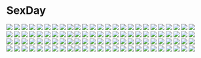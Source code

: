 # SexDay
![](https://konachan.com/image/83e227b8edefd25be515da770a50a338/Konachan.com%20-%20281436%20animal%20black_hair%20building%20cat%20clouds%20industrial%20lighthouse%20long_hair%20original%20ponytail%20scenic%20signed%20skirt%20sky%20stars%20sunset%20train%20water.jpg)
![](https://konachan.com/image/81e0dc1162ea4d79a261881cad1fbb80/Konachan.com%20-%20157236%20animal%20bird%20dress%20hakurei_reimu%20hat%20japanese_clothes%20kirisame_marisa%20leaves%20lif_%28lif-ppp%29%20miko%20shrine%20sky%20torii%20touhou%20tree%20witch.jpg)
![](https://konachan.com/jpeg/94a2b6d26bfd261989afed4eecd93372/Konachan.com%20-%2068103%20hatsune_miku%20twintails%20vocaloid.jpg)
![](https://konachan.com/image/b7d02622ab6e904388c77e54ad814913/Konachan.com%20-%20205010%20bandaid%20blood%20blue_eyes%20blue_hair%20blush%20brown_eyes%20brown_hair%20group%20long_hair%20nanpuu%20navel%20nopan%20pantyhose%20pussy%20short_hair%20tears%20thighhighs.jpg)
![](https://konachan.com/image/feece57d38f0138c8a6dcb0bf7f9318b/Konachan.com%20-%2048917%20hatsune_miku%20hikiyama_towa%20skirt%20thighhighs%20vocaloid%20zettai_ryouiki.jpg)
![](https://konachan.com/jpeg/4a70b83d062318396e67987b6808ece1/Konachan.com%20-%20179930%20blue_eyes%20blush%20bow%20breasts%20building%20flat_chest%20gray_hair%20green_eyes%20group%20hat%20long_hair%20moffle%20navel%20nipples%20nude%20ponytail%20pussy%20uncensored%20uniform.jpg)
![](https://konachan.com/jpeg/df6a231cfc998e2120f599d578f1621a/Konachan.com%20-%20153179%20censored%20front_wing%20game_cg%20kanadome_miyako%20nanaca_mai%20nipples%20panties%20penis%20pink_hair%20pure_girl%20school_uniform%20underwear.jpg)
![](https://konachan.com/image/e079fed43e2f7e28b2fe2d5bad178ae9/Konachan.com%20-%2056182%20blonde_hair%20dress%20flandre_scarlet%20guitar%20hat%20instrument%20kiira%20long_hair%20red_eyes%20ribbons%20touhou%20vampire%20wings.jpg)
![](https://konachan.com/jpeg/5983433aeea8b491eb559dab831dc942/Konachan.com%20-%20276309%20all_male%20aqua_hair%20ass%20blue_eyes%20dress%20gradient%20hacka_doll%20hacka_doll_no.3%20long_hair%20male%20trap%20zeru_%28wisel_army%29.jpg)
![](https://konachan.com/image/44cb5f805a10aa409b4219831bdc2101/Konachan.com%20-%20276668%20blonde_hair%20blush%20brown_eyes%20brown_hair%20food%20glasses%20long_hair%20original%20short_hair%20wristwear%20yuu_%28higashi_no_penguin%29.jpg)
![](https://konachan.com/image/77cfff1393b0d41a4bccef7d885056a7/Konachan.com%20-%20201531%20gray_hair%20green_eyes%20headdress%20japanese_clothes%20kochiya_sanae%20long_hair%20miko%20risutaru%20skirt%20touhou.jpg)
![](https://konachan.com/jpeg/493c5d0ce05c13a74d618d09aaab5e7a/Konachan.com%20-%20208864%202girls%20aqua_eyes%20ayase_eri%20blonde_hair%20blue_eyes%20bow%20breasts%20candy%20cleavage%20halloween%20hat%20lma%20lollipop%20long_hair%20purple_hair%20twintails%20wink%20witch_hat.jpg)
![](https://konachan.com/jpeg/7fdd0ba375c18ce4e36dca0f760f5966/Konachan.com%20-%20295895%20all_male%20animal%20a-shacho%20blue_hair%20brown_eyes%20dark_skin%20dubwool%20grass%20hop_%28pokemon%29%20male%20pokemon%20short_hair%20wooloo%20wristwear.jpg)
![](https://konachan.com/image/90fdda3f4c46bdbb4915913a6bfadde4/Konachan.com%20-%2094236%20blonde_hair%20boots%20fate_stay_night%20fate_%28series%29%20gloves%20gun%20hat%20neon_genesis_evangelion%20parody%20thighhighs%20tomoe_mami%20weapon%20yellow_eyes.jpg)
![](https://konachan.com/image/99722bb8d61a6f3c07dcfc0f6a24ff0d/Konachan.com%20-%20302012%202girls%20animal%20bed%20blue_eyes%20blue_hair%20blush%20brown_hair%20cat%20game_console%20long_hair%20original%20pantyhose%20phone%20pink_eyes%20shoujo_ai%20skirt%20tears.jpg)
![](https://konachan.com/image/525be5d6aa0c309b923274e5ec64c3cf/Konachan.com%20-%20300394%20blush%20breasts%20chain%20choker%20cleavage%20couch%20elbow_gloves%20gloves%20long_hair%20necklace%20original%20purple_eyes%20purple_hair%20skirt%20stockings%20thighhighs.jpg)
![](https://konachan.com/jpeg/69eb32a2e10130a828cd1261abd29c14/Konachan.com%20-%20141747%20bishoujo_mangekyou%20blue_hair%20blush%20breasts%20censored%20close%20game_cg%20happoubi_jin%20nipples%20omega_star%20paizuri%20penis%20sawatari_shizuku%20wet.jpg)
![](https://konachan.com/image/79da2d3b42db402963e7132690611316/Konachan.com%20-%2052562%20change123%20hibiki_%28change123%29%20iwasawa_shiuru.jpg)
![](https://konachan.com/image/90e1805a34849e5c54b6f2eacd06a5cf/Konachan.com%20-%20204024%20blush%20breasts%20cameltoe%20headphones%20long_hair%20maid%20nipples%20no_bra%20panties%20pink_eyes%20pink_hair%20pussy%20sonico%20spread_legs%20thighhighs%20underwear%20v-mag.jpg)
![](https://konachan.com/image/5161f93e0a7f143935c11d7c465629f6/Konachan.com%20-%2083444%20armor%20blonde_hair%20dress%20fate_extra%20fate_%28series%29%20green_eyes%20group%20jian_huang%20long_hair%20ponytail%20saber%20saber_alter%20saber_lily%20short_hair%20sword%20weapon.jpg)
![](https://konachan.com/jpeg/bfe2c333a733c0f74ba6acf67eaa78a7/Konachan.com%20-%20248310%20breasts%20gray_hair%20hat%20long_hair%20orange_eyes%20skade%20skirt%20wristwear.jpg)
![](https://konachan.com/jpeg/e9fe13e9256f2a5426d8ece90d827f35/Konachan.com%20-%20225706%20aliasing%20all_male%20anthropomorphism%20apple%20candy%20deretta%20festival%20food%20fruit%20japanese_clothes%20male%20mask%20night%20sky%20stars%20summer%20touken_ranbu%20yukata.jpg)
![](https://konachan.com/image/ca36ccb3af3896b9946b32a05c858e95/Konachan.com%20-%20123258%20black_hair%20dress%20flowers%20gokou_ruri%20lolita_fashion%20long_hair%20ore_no_imouto_ga_konna_ni_kawaii_wake_ga_nai%20red_eyes%20yume_shokunin.jpg)
![](https://konachan.com/image/376f876d555aa17d0f7163fcee973506/Konachan.com%20-%20121014%20breasts%20cleavage%20green_eyes%20green_hair%20hatsune_miku%20jpeg_artifacts%20long_hair%20shuuhei%20twintails%20vocaloid.jpg)
![](https://konachan.com/jpeg/aeec539d486cd5a3d14559c84f7153ab/Konachan.com%20-%20231999%20anthropomorphism%20ass%20breasts%20cropped%20kantai_collection%20panties%20sakiyamama%20skirt%20suit%20takao_%28kancolle%29%20thighhighs%20underwear%20waifu2x.jpg)
![](https://konachan.com/image/28ac7ed84fce2a046b85545fd507f3aa/Konachan.com%20-%2015197%20blue_eyes%20blue_hair%20majokko_a_la_mode%20mireille_brilliant%20sky%20tagme.jpg)
![](https://konachan.com/image/2604ae0f44126d51bbfc381f8682651c/Konachan.com%20-%2037770%20original.jpg)
![](https://konachan.com/image/f798fa5bc6c82511ca59c5c4240dac2b/Konachan.com%20-%20140711%20amane_suzuha%20beach%20bikini%20braids%20brown_hair%20clouds%20cropped%20green_eyes%20long_hair%20steins%3Bgate%20swimsuit%20wink.jpg)
![](https://konachan.com/image/4c28c301e2eb5096e56dcfbc40a768d0/Konachan.com%20-%20202373%20blue_eyes%20blush%20breasts%20brown_hair%20flowers%20garter_belt%20long_hair%20meiko%20nipples%20pink_hair%20pussy%20rose%20short_hair%20ssn%20thighhighs%20uncensored%20vocaloid%20yuri.jpg)
![](https://konachan.com/jpeg/34cd59e67f92e48033ce80e1149db555/Konachan.com%20-%20243676%20bicolored_eyes%20gradient%20group%20kneehighs%20original%20pantyhose%20school_uniform%20skirt%20thighhighs%20tie%20weiyinji_xsk.jpg)
![](https://konachan.com/image/c7b98620be315829a32504fa67857cba/Konachan.com%20-%20218174%20aqua_eyes%20erect_nipples%20hitomilook%20long_hair%20navel%20neon_genesis_evangelion%20orange_hair%20skirt%20soryu_asuka_langley.jpg)
![](https://konachan.com/jpeg/bb0119a0857d6d63343b09cb2a5bc9d3/Konachan.com%20-%20164352%20animal_ears%20fuyuno_haruaki%20glasses%20makinami_mari_illustrious%20neon_genesis_evangelion%20see_through%20tail%20wet.jpg)
![](https://konachan.com/jpeg/9b7eca4c88c477afa1f4a133f2bc97a6/Konachan.com%20-%2019150%20all_male%20close%20hatake_kakashi%20male%20naruto.jpg)
![](https://konachan.com/jpeg/87fe570f1504f6f4984fbf343c9e9af4/Konachan.com%20-%20198737%20animal_ears%20ass%20blonde_hair%20clouds%20foxgirl%20nova%20original%20panties%20petals%20pink_eyes%20short_hair%20skirt%20striped_panties%20thighhighs%20underwear%20upskirt.jpg)
![](https://konachan.com/image/d261f00ed443f180caccbb31cfc08b7c/Konachan.com%20-%20101184%20black_hair%20blonde_hair%20breasts%20cleavage%20justminor%20original%20sword%20thighhighs%20weapon.jpg)
![](https://konachan.com/jpeg/44fd8882192c9ca850e9293f8088fb2c/Konachan.com%20-%20235950%20blush%20goth-loli%20lolita_fashion%20long_hair%20nogi_takayoshi%20original%20petals%20red_eyes%20twintails%20waifu2x%20white_hair.jpg)
![](https://konachan.com/jpeg/1f98ddfd51a23d6f24c4f8a86f21eaca/Konachan.com%20-%20136247%20blush%20famima%20game_cg%20ouma_homura%20panties%20puzzlebox%20underwear.jpg)
![](https://konachan.com/image/f4f0a8c9a1de557e6ecc06ba63238de5/Konachan.com%20-%20164254%20barefoot%20bed%20blue_eyes%20breasts%20brown_hair%20nipples%20original%20panties%20realmbw%20signed%20topless%20underwear.jpg)
![](https://konachan.com/jpeg/14b72ec5e7a9cb21643bfef8e84e7af9/Konachan.com%20-%20194016%202girls%20animal_ears%20blue_eyes%20blush%20brown_eyes%20catgirl%20chocola_%28sayori%29%20game_cg%20long_hair%20nekopara%20neko_works%20sayori%20vanilla_%28sayori%29%20waitress.jpg)
![](https://konachan.com/jpeg/13df5ca9d0af33c9a0c3f5e9d43cf52e/Konachan.com%20-%20303159%20demon%20drink%20fang%20fate_grand_order%20fate_%28series%29%20food%20fruit%20horns%20izuna_%28i1z2n70%29%20japanese_clothes%20purple_eyes%20purple_hair%20sake%20short_hair.jpg)
![](https://konachan.com/image/646d8f261da95f73c777a34a8d705e47/Konachan.com%20-%20110870%20aqua_hair%20blush%20breasts%20nipples%20original%20pink_hair%20see_through%20shoko_%28moccom%29%20swimsuit%20tribadism%20wet.jpg)
![](https://konachan.com/jpeg/0a96462d1ca543aed69b431c2dc299e0/Konachan.com%20-%20192051%20chota93%20dress%20elsword%20eve_%28elsword%29%20goth-loli%20halloween%20pumpkin%20ribbons%20short_hair%20skirt%20skull%20stockings%20transparent%20white_hair%20yellow_eyes.jpg)
![](https://konachan.com/image/6b6dd2339c190c1e5e61e18ff5c6c204/Konachan.com%20-%2047399%20areas%20maid%20miyasaka_miyu%20nagamine_ayana%20ribbons%20thighhighs.jpg)
![](https://konachan.com/jpeg/96dac3c2df548f1aac73c3683a0d1243/Konachan.com%20-%20272674%20breast_grab%20breasts%20cum%20front_wing%20game_cg%20kojika_hiwa%20long_hair%20nanaca_mai%20nipples%20orange_eyes%20penis%20pink_hair%20pussy%20pussy_juice%20sex%20uncensored.jpg)
![](https://konachan.com/image/ed2099cfff785079ad2995816b34d120/Konachan.com%20-%20186209%20animal%20aocean%20bird%20boots%20braids%20original.jpg)
![](https://konachan.com/image/2dd2937b88131c6411cae3d892947562/Konachan.com%20-%20143455%20blonde_hair%20blue_eyes%20blush%20corvette_%28koru%29%20food%20long_hair%20original%20skirt%20thighhighs.jpg)
![](https://konachan.com/jpeg/994f2b0338d288e626729541f819d28e/Konachan.com%20-%20173168%20blush%20cosplay%20elbow_gloves%20gloves%20gokou_ruri%20headband%20kantai_collection%20long_hair%20pink_eyes%20purple_hair%20skirt%20suzumeko%20thighhighs%20white.jpg)
![](https://konachan.com/jpeg/9d554c17e7edfb294e3828311ddabcb7/Konachan.com%20-%20242924%20aqua_eyes%20aqua_hair%20ass%20barefoot%20bell%20black_hair%20bra%20breasts%20gray_hair%20long_hair%20necklace%20nicoby%20panties%20panty_pull%20red_eyes%20short_hair%20underwear.jpg)
![](https://konachan.com/image/69f2bd279ad2819d360921f876517fe7/Konachan.com%20-%20200076%20aqua_eyes%20aqua_hair%20bai_yemeng%20blush%20crying%20hatsune_miku%20long_hair%20rain%20school_uniform%20tears%20third-party_edit%20twintails%20vocaloid%20water%20white.jpg)
![](https://konachan.com/jpeg/e7e33cb233b24c7dff372e18135b7e5f/Konachan.com%20-%20242977%202girls%20animal_ears%20anthropomorphism%20blonde_hair%20blush%20brown_hair%20catgirl%20kemono_friends%20kiss%20serval%20shiratama%20short_hair%20shoujo_ai%20waifu2x%20yellow_eyes.jpg)
![](https://konachan.com/jpeg/d9ec074b4e4db73f179968dfb5fe73ab/Konachan.com%20-%20299865%202980%20feathers%20long_hair%20original%20polychromatic%20ribbons%20white_hair%20wings%20wristwear%20yellow_eyes.jpg)
![](https://konachan.com/image/32fa37ce4d4ebdec61af2310038d5e24/Konachan.com%20-%20208406%20ass%20bandage%20black_hair%20blonde_hair%20breasts%20brown_eyes%20danua%20granblue_fantasy%20horns%20long_hair%20nipples%20pointed_ears%20sex%20short_hair%20tears.jpg)
![](https://konachan.com/jpeg/8f0d793221889d674ec9ff23f8c7a5c2/Konachan.com%20-%20187479%20aimai_renai%20animal_ears%20bed%20blonde_hair%20blue_eyes%20blush%20censored%20fingering%20game_cg%20long_hair%20panties%20pussy%20saeki_minami%20spread_legs%20underwear.jpg)
![](https://konachan.com/jpeg/1998edecbb1de2a6ff677ab6294507e9/Konachan.com%20-%2099645%20akemi_homura%20kaname_madoka%20kyuubee%20mahou_shoujo_madoka_magica%20miki_sayaka%20sakura_kyouko%20tomoe_mami%20utm.jpg)
![](https://konachan.com/jpeg/f7aac896e50d9e7d9107bb3fef28f100/Konachan.com%20-%20286155%20azur_lane%20bikini%20blush%20breasts%20cameltoe%20kaetzchen%20navel%20nipples%20red_eyes%20signed%20sunglasses%20swimsuit%20twintails%20water%20watermark%20white_hair.jpg)
![](https://konachan.com/jpeg/23d7d517bc4169e39795c8a7d9bbb5a3/Konachan.com%20-%20117479%20animal%20blue_hair%20braids%20game_cg%20lunaris_filia%20melis%20mikagami_mamizu%20pointed_ears%20red_eyes%20whirlpool.jpg)
![](https://konachan.com/jpeg/d3cda850732f33cb2c3358a1f74d033e/Konachan.com%20-%20157605%20blue_eyes%20breasts%20gloves%20navel%20nipples%20nude%20nyarko%20tie.jpg)
![](https://konachan.com/image/afa65eb3b4ab180e7cc28d4d0597ff0c/Konachan.com%20-%2042977%20brown_eyes%20brown_hair%20ichigo_mashimaro%20matsuoka_miu.jpg)
![](https://konachan.com/image/cb773f0215a2b66e7fafda67dd4bb986/Konachan.com%20-%2029768%20nagomi%20tagme.jpg)
![](https://konachan.com/image/769f9d1b8bab01c1e63f0effd38fcf41/Konachan.com%20-%20207533%20akemi_homura%20blackrabbitsoul%20dress%20kaname_madoka%20long_hair%20mahou_shoujo_madoka_magica%20twintails%20ultimate_madoka.jpg)
![](https://konachan.com/image/7abec3ed0c1578f164daa99c8367bba0/Konachan.com%20-%20139003%20black_hair%20blonde_hair%20drink%20food%20mask%20mononoke_%28empty%29%20short_hair%20tagme.jpg)
![](https://konachan.com/jpeg/efd3dcf8bd59bd1a66eb6ae22efd2c64/Konachan.com%20-%20156889%20beach%20breasts%20cleavage%20kumapopo%20sonico%20super_sonico%20wink.jpg)
![](https://konachan.com/image/e5d61fe7b85b17c95d4771eeba451a5d/Konachan.com%20-%2049621%20blonde_hair%20moon%20nude.jpg)
![](https://konachan.com/image/8109852335efad2e21b941bb5e2ebaca/Konachan.com%20-%2041501%20blush%20green%20green_hair%20red_eyes%20short_hair%20signed%20skintight.jpg)
![](https://konachan.com/image/1ec71d80afbf3132de17bb84b3aeb8ba/Konachan.com%20-%2048087%20akiyama_mio%20hirasawa_yui%20k-on%21%20kotobuki_tsumugi%20tainaka_ritsu.jpg)
![](https://konachan.com/image/e46032b71d121bec15d03940a6c4112d/Konachan.com%20-%20103091%20animal%20bird%20book%20boots%20cape%20dragon%20dress%20fairy%20glasses%20group%20hat%20headband%20horse%20mage%20magic%20original%20rabbit%20socks%20syncaidia%20unicorn%20wand%20watermark.jpg)
![](https://konachan.com/image/8d5f3ba9df37989c38e0973b8334706a/Konachan.com%20-%20116298%20emiya_kiritsugu%20fate_stay_night%20fate_zero%20fate_%28series%29%20gilgamesh%20kotomine_kirei%20male%20matou_kariya%20polychromatic%20s_tanly%20saber%20waver_velvet.jpg)
![](https://konachan.com/image/607ab1ec662d97abc0229d4c37e9af39/Konachan.com%20-%20171211%20blue_hair%20dress%20hat%20hinanawi_tenshi%20kano-bi%20long_hair%20purple_eyes%20sword%20touhou%20weapon%20white.jpg)
![](https://konachan.com/jpeg/5f2799b07483c79d071506bf292f40c7/Konachan.com%20-%20273998%20clouds%20forest%20mks%20night%20nobody%20original%20scenic%20sky%20stars%20tree.jpg)
![](https://konachan.com/image/1afbcdbcff3370b4d1cb50d660787d4f/Konachan.com%20-%20101558%20kara_no_shoujo%20yosomiya_tsuzuriko.jpg)
![](https://konachan.com/image/cf73369a9cc5d77c2a7c9344909b5a84/Konachan.com%20-%2061708%20aqua_hair%20catwyz%20dress%20food%20hatsune_miku%20long_hair%20thighhighs%20twintails%20vocaloid%20world_is_mine_%28vocaloid%29.jpg)
![](https://konachan.com/jpeg/90a5065b456660090fd988eb75f4f4b6/Konachan.com%20-%20266473%20black_eyes%20black_hair%20close%20long_hair%20original%20ponytail%20rain%20sousou_%28sousouworks%29%20umbrella%20water.jpg)
![](https://konachan.com/image/cc15603c7f8c58ea705192d9f73cd3e7/Konachan.com%20-%20171082%20bike_shorts%20blonde_hair%20blush%20breasts%20cheerleader%20flat_chest%20kk-sk-ray%20navel%20nipples%20orange_eyes%20ponytail%20short_hair%20shorts%20skirt%20topless%20white.jpg)
![](https://konachan.com/image/13608bc27293483227eb2928b21ae99b/Konachan.com%20-%2080476%20akai_ringo%20blush%20breast_hold%20glasses%20kobayashi_emiko%20majolica_le_fay%20ookami_ryouko%20panties%20scan%20topless%20underwear.jpg)
![](https://konachan.com/jpeg/dc660083e4c4bdbd4a96e3993800250b/Konachan.com%20-%20304096%20amabane_nodoka%20game_cg%20higashiboujou_akira%20ishikei%20love3%20neko_works%20shitaka_iori.jpg)
![](https://konachan.com/image/1f16482df206dd95b24c217a45706da2/Konachan.com%20-%2091054%20axanael%20building%20game_cg%20nitroplus%20nobody%20scenic.jpg)
![](https://konachan.com/image/4e292fc0e9a79886ec841a6c85e0198f/Konachan.com%20-%2027407%20card_captor_sakura%20kinomoto_sakura.jpg)
![](https://konachan.com/jpeg/5984b9e5e2421ba456c0c4159e39545a/Konachan.com%20-%20293269%20ass%20blonde_hair%20blue_eyes%20blush%20cameltoe%20clouds%20cropped%20long_hair%20n.g.%20original%20panties%20skirt%20sky%20sport%20tennis%20underwear.jpg)
![](https://konachan.com/image/dbb7d3dd865ec484503b8c5366c4f960/Konachan.com%20-%20153506%20katana%20konpaku_youmu%20leaves%20myon%20petals%20shiwasu_takashi%20sword%20touhou%20weapon.jpg)
![](https://konachan.com/image/6e62c11989bed61cda8d278d9ba7d72f/Konachan.com%20-%20184034%20barefoot%20bed%20blonde_hair%20blush%20flat_chest%20kamishima_yuu%20nipples%20panties%20red_eyes%20rumia%20short_hair%20touhou%20underwear.jpg)
![](https://konachan.com/jpeg/b84c862eeb1e43d2cbc3315553d7add0/Konachan.com%20-%20155095%20kaycornea.jpg)
![](https://konachan.com/image/2c24e870d3f321f9de24d33016c3193a/Konachan.com%20-%20181428%201ji45fun%20long_hair%20male%20original%20school_uniform%20short_hair%20socks%20twintails.jpg)
![](https://konachan.com/image/4e6de4f3d1314da812f1b6c94952674b/Konachan.com%20-%2021477%20all_male%20bleach%20male%20monochrome%20urahara_kisuke.jpg)
![](https://konachan.com/jpeg/fd6bb87909615785f1e402b6aebf1fb5/Konachan.com%20-%20263794%20braids%20brown_eyes%20brown_hair%20cherry_blossoms%20clouds%20dress%20flowers%20grass%20hat%20long_hair%20original%20summer%20summer_dress%20tagme_%28artist%29%20train.jpg)
![](https://konachan.com/image/0a87c914c114ece8bdf07edbe66a50df/Konachan.com%20-%2081492%20ass%20breasts%20game_cg%20happiness%20kakesu%20long_hair%20nipples%20nude%20pussy%20takamine_koyuki%20uncensored.jpg)
![](https://konachan.com/image/f5c9c1fd1245e220bf15ff6e4b2a01ab/Konachan.com%20-%2079180%20blonde_hair%20bow%20green_eyes%20japanese_clothes%20kagamine_len%20kagamine_rin%20kimono%20male%20night%20sakanashi_haruka%20space%20stars%20vocaloid.jpg)
![](https://konachan.com/jpeg/4d6b919ed4cba6b7201816e421f12a02/Konachan.com%20-%20222006%20brown_eyes%20brown_hair%20cropped%20dress%20katou_megumi%20misaki_kurehito%20ponytail%20saenai_heroine_no_sodatekata%20scan.jpg)
![](https://konachan.com/jpeg/b5a39cb2bde8585e96dd770305265990/Konachan.com%20-%20194824%20anthropomorphism%20aqua_eyes%20breasts%20dobunezumi%20gray_hair%20hamakaze_%28kancolle%29%20kantai_collection%20nipples%20pantyhose%20school_uniform%20see_through%20short_hair.jpg)
![](https://konachan.com/image/cb51012d0e2c1a91110fc65583d43ab9/Konachan.com%20-%2024756%20black_eyes%20blue%20brown_hair%20sky%20tagme.jpg)
![](https://konachan.com/image/62f922212b1b92c64d79645998fd3a7b/Konachan.com%20-%20182675%20blush%20bow%20cage%20dress%20garter%20long_hair%20mage%20magic%20patchouli_knowledge%20planet%20purple_eyes%20purple_hair%20thighhighs%20tokugawa_landine%20touhou.jpg)
![](https://konachan.com/image/b1e10346a6087c787fad1314b6190f23/Konachan.com%20-%20280141%20ayane%20bed%20breasts%20cleavage%20dead_or_alive%20kojiro_%28gvtp7744%29%20nipples%20panties%20topless%20underwear.jpg)
![](https://konachan.com/jpeg/f7938a2f3b275504d9f72ff620eab589/Konachan.com%20-%2055886%20polychromatic%20remilia_scarlet%20touhou%20vampire%20white.jpg)
![](https://konachan.com/image/11a5cc2034d7009958dd52715e89b533/Konachan.com%20-%2053937%20brown_hair%20dress%20long_hair%20nopan%20tagme%20taka_tony.jpg)
![](https://konachan.com/image/348e31f7fb8cd450440710c5bffa6a3a/Konachan.com%20-%20303449%20aliasing%20book%20close%20green_eyes%20honma_himawari%20hoodie%20kongbai%20nijisanji%20pink_hair%20twintails.jpg)
![](https://konachan.com/image/bbf6849e018f90bc961ee8c1ce30c1d0/Konachan.com%20-%20187659%202girls%20anthropomorphism%20arykei%20blush%20breasts%20hiryuu_%28kancolle%29%20kantai_collection%20souryuu_%28kancolle%29.jpg)
![](https://konachan.com/image/46c5578421c26a097325440cb5c2d65b/Konachan.com%20-%20133498%20anus%20aqua_eyes%20barefoot%20blonde_hair%20blush%20breast_hold%20breasts%20censored%20cropped%20fingering%20korotan%20long_hair%20navel%20nipples%20nude%20pussy%20pussy_juice%20wink.jpg)
![](https://konachan.com/image/53f5d43aea16f96d4f7101380d5a061d/Konachan.com%20-%2037227%20bra-ban%21%20kobuichi%20muririn%20nakanoshima_tae%20yuzusoft.jpg)
![](https://konachan.com/jpeg/11f154b9b4fad73991a6fef95c5453db/Konachan.com%20-%2095581%20brown_hair%20calendar%20fair_child%20green_eyes%20hinamori_kokoro%20nimura_yuushi%20school_uniform.jpg)
![](https://konachan.com/jpeg/92a03a9f9bce696fac3ef83f5ac2899c/Konachan.com%20-%20275731%20blood%20bodysuit%20bondage%20breasts%20cameltoe%20cleavage%20fang%20long_hair%20original%20pink_hair%20red_eyes%20rope%20stockings%20tail%20thighhighs%20vampire%20watermark%20wings.jpg)
![](https://konachan.com/image/114fd33336af35a5b1332a87ed1da8c7/Konachan.com%20-%2053011%20dlsite.com%20elle_sweet%20japanese_clothes%20kimono%20original%20refeia.jpg)
